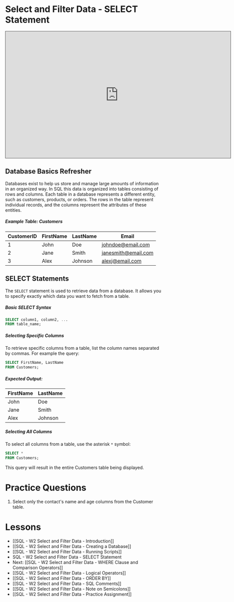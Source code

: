 # Select and Filter Data - SELECT Statement

<iframe src="https://egator.hosted.panopto.com/Panopto/Pages/Embed.aspx?id=aa477a38-2f05-4bf1-9aaf-b0f201779f3c&autoplay=false&offerviewer=true&showtitle=true&showbrand=true&captions=false&interactivity=all" height="405" width="720" style="border: 1px solid #464646;" allowfullscreen allow="autoplay" aria-label="Panopto Embedded Video Player"></iframe>

## Database Basics Refresher

Databases exist to help us store and manage large amounts of information in an organized way. In SQL this data is organized into tables consisting of rows and columns. Each table in a database represents a different entity, such as customers, products, or orders. The rows in the table represent individual records, and the columns represent the attributes of these entities.
##### Example Table: Customers
| CustomerID | FirstName | LastName | Email               |
|------------|-----------|----------|---------------------|
| 1          | John      | Doe      | johndoe@email.com   |
| 2          | Jane      | Smith    | janesmith@email.com |
| 3          | Alex      | Johnson  | alexj@email.com     |

## SELECT Statements

The `SELECT` statement is used to retrieve data from a database. It allows you to specify exactly which data you want to fetch from a table.

##### Basic SELECT Syntax

```sql
SELECT column1, column2, ...
FROM table_name;
```

##### Selecting Specific Columns

To retrieve specific columns from a table, list the column names separated by commas. For example the query:

```sql
SELECT FirstName, LastName
FROM Customers;
```
##### Expected Output:
| FirstName | LastName |
| ---- | ---- |
| John | Doe |
| Jane | Smith |
| Alex | Johnson |
##### Selecting All Columns

To select all columns from a table, use the asterisk `*` symbol:

```sql
SELECT *
FROM Customers;
```

This query will result in the entire Customers table being displayed.

# Practice Questions

1. Select only the contact's name and age columns from the Customer table.

# Lessons
- [[SQL - W2 Select and Filter Data - Introduction]]
- [[SQL - W2 Select and Filter Data - Creating a Database]]
- [[SQL - W2 Select and Filter Data - Running Scripts]]
- SQL - W2 Select and Filter Data - SELECT Statement
- Next: [[SQL - W2 Select and Filter Data - WHERE Clause and Comparison Operators]]
- [[SQL - W2 Select and Filter Data - Logical Operators]]
- [[SQL - W2 Select and Filter Data - ORDER BY]]
- [[SQL - W2 Select and Filter Data - SQL Comments]]
- [[SQL - W2 Select and Filter Data - Note on Semicolons]]
- [[SQL - W2 Select and Filter Data - Practice Assignment]]